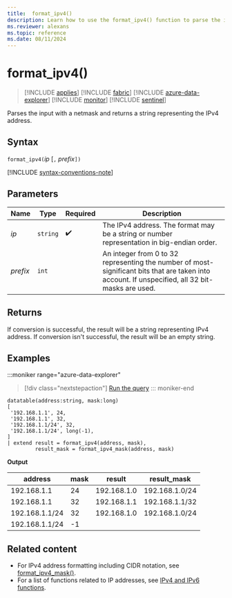 ```yaml
---
title:  format_ipv4()
description: Learn how to use the format_ipv4() function to parse the input with a netmask and return a string representing the IPv4 address.
ms.reviewer: alexans
ms.topic: reference
ms.date: 08/11/2024
---
```

# format_ipv4()

> [!INCLUDE [applies](../includes/applies-to-version/applies.md)] [!INCLUDE [fabric](../includes/applies-to-version/fabric.md)] [!INCLUDE [azure-data-explorer](../includes/applies-to-version/azure-data-explorer.md)] [!INCLUDE [monitor](../includes/applies-to-version/monitor.md)] [!INCLUDE [sentinel](../includes/applies-to-version/sentinel.md)]

Parses the input with a netmask and returns a string representing the IPv4 address.

## Syntax

`format_ipv4(`*ip* [`,` *prefix*`])`

[!INCLUDE [syntax-conventions-note](../includes/syntax-conventions-note.md)]

## Parameters

| Name | Type | Required | Description |
|--|--|--|--|
| *ip* | `string` |  :heavy_check_mark: | The IPv4 address. The format may be a string or number representation in big-endian order.|
| *prefix* | `int` | | An integer from 0 to 32 representing the number of most-significant bits that are taken into account. If unspecified, all 32 bit-masks are used.|

## Returns

If conversion is successful, the result will be a string representing IPv4 address.
If conversion isn't successful, the result will be an empty string.

## Examples

:::moniker range="azure-data-explorer"
> [!div class="nextstepaction"]
> <a href="https://dataexplorer.azure.com/clusters/help/databases/Samples?query=H4sIAAAAAAAAA0tJLAHCpJxUjcSUlKLU4mKr4pKizLx0HYXcxOJsq5z8vHRNrmguBXVDSyM9QzMLPUM9Q3UdBSMTHQU4wJA1NsIpq29kgqIAmyzIUg1dQ00dBa5YrhqF1IqS1LwUBaDjSnNKFGwV0vKLchNL4jMLykxgjoa4FqQBbi1EeTxIHFUPWAhNIwAom5ZMBgEAAA==" target="_blank">Run the query</a>
::: moniker-end

```kusto
datatable(address:string, mask:long)
[
 '192.168.1.1', 24,          
 '192.168.1.1', 32,          
 '192.168.1.1/24', 32,       
 '192.168.1.1/24', long(-1), 
]
| extend result = format_ipv4(address, mask), 
         result_mask = format_ipv4_mask(address, mask)
```

**Output**

|address|mask|result|result_mask|
|---|---|---|---|
|192.168.1.1|24|192.168.1.0|192.168.1.0/24|
|192.168.1.1|32|192.168.1.1|192.168.1.1/32|
|192.168.1.1/24|32|192.168.1.0|192.168.1.0/24|
|192.168.1.1/24|-1|||

## Related content

* For IPv4 address formatting including CIDR notation, see [format_ipv4_mask()](format-ipv4-mask-function.md).
* For a list of functions related to IP addresses, see [IPv4 and IPv6 functions](scalar-functions.md#ipv4ipv6-functions).
